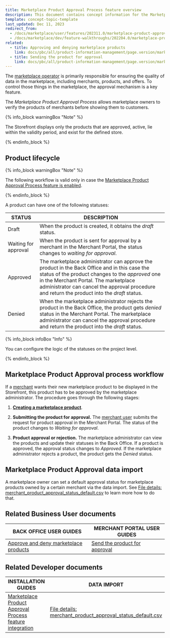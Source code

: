 ```yaml
---
title: Marketplace Product Approval Process feature overview
description: This document contains concept information for the Marketplace Product Approval Process feature.
template: concept-topic-template
last_updated: Dec 11, 2023
redirect_from:
  - /docs/marketplace/user/features/202311.0/marketplace-product-approval-process-feature-overview.html
  - /docs/marketplace/dev/feature-walkthroughs/202204.0/marketplace-product-approval-process-feature-walkthrough.html
related:
  - title: Approving and denying marketplace products
    link: docs/pbc/all/product-information-management/page.version/marketplace/manage-in-the-back-office/products/manage-products.html#approving-and-denying-marketplace-products
  - title: Sending the product for approval
    link: docs/pbc/all/product-information-management/page.version/marketplace/manage-in-the-merchant-portal/abstract-products/create-marketplace-abstract-products.html#sending-the-product-for-approval
---
```

The [marketplace operator](/docs/about/all/spryker-marketplace/back-office-for-marketplace-operator.html) is primarily responsible for ensuring the quality of data in the marketplace, including merchants, products, and offers. To control those things in the marketplace, the approval mechanism is a key feature.

The *Marketplace Product Approval Process* allows marketplace owners to verify the products of merchants before showing them to customers.

{% info_block warningBox "Note" %}

The Storefront displays only the products that are approved, active, lie within the validity period, and exist for the defined store.

{% endinfo_block %}

## Product lifecycle

{% info_block warningBox "Note" %}

The following workflow is valid only in case the [Marketplace Product Approval Process feature is enabled](/docs/pbc/all/product-information-management/{{page.version}}/marketplace/install-and-upgrade/install-features/install-the-marketplace-product-approval-process-feature.html).

{% endinfo_block %}

A product can have one of the following statuses:

| STATUS               | DESCRIPTION                                                                                                                                                                                                                                                                                |
| -------------------- | ------------------------------------------------------------------------------------------------------------------------------------------------------------------------------------------------------------------------------------------------------------------------------------------ |
| Draft                | When the product is created, it obtains the *draft* status.                                                                                                                                                                                                                                |
| Waiting for approval | When the product is sent for approval by a merchant in the Merchant Portal, the status changes to *waiting for approval*.                                                                                                                                                                  |
| Approved             | The marketplace administrator can  approve the product in the Back Office and in this case the status of the product changes to the *approved* one in the Merchant Portal. The marketplace administrator can cancel the approval procedure and return the product into the *draft* status. |
| Denied               | When the marketplace administrator rejects the product in the Back Office, the product gets *denied* status in the Merchant Portal. The marketplace administrator can cancel the approval procedure and return the product into the *draft* status.                                        |

{% info_block infoBox "Info" %}

You can configure the logic of the statuses on the project level.

{% endinfo_block %}

## Marketplace Product Approval process workflow

If a [merchant](/docs/pbc/all/merchant-management/{{page.version}}/marketplace/marketplace-merchant-feature-overview/marketplace-merchant-feature-overview.html) wants their new marketplace product to be displayed in the Storefront, this product has to be approved by the marketplace administrator. The procedure goes through the following stages:

1. [**Creating a marketplace product**](/docs/pbc/all/product-information-management/{{page.version}}/marketplace/manage-in-the-merchant-portal/abstract-products/create-marketplace-abstract-products.html).

2. **Submitting the product for approval.** The [merchant user](/docs/pbc/all/merchant-management/{{page.version}}/marketplace/marketplace-merchant-feature-overview/merchant-users-overview.html) submits the request for product approval in the Merchant Portal. The status of the product changes to *Waiting for approval*.

3. **Product approval or rejection.** The marketplace administrator can view the products and update their statuses in the Back Office. If a product is approved, the approval status changes to *Approved*. If the marketplace administrator rejects a product, the product gets the *Denied* status.

## Marketplace Product Approval data import

A marketplace owner can set a default approval status for marketplace products owned by a certain merchant via the data import. See [File details: merchant_product_approval_status_default.csv](/docs/pbc/all/product-information-management/{{page.version}}/marketplace/import-and-export-data/import-file-details-merchant-product-approval-status-default.csv.html) to learn more how to do that.

## Related Business User documents

| BACK OFFICE USER GUIDES                                                                                                                                                                                               | MERCHANT PORTAL USER GUIDES                                                                                                                                                                                                           |
| --------------------------------------------------------------------------------------------------------------------------------------------------------------------------------------------------------------------- | ------------------------------------------------------------------------------------------------------------------------------------------------------------------------------------------------------------------------------------- |
| [Approve and deny marketplace products](/docs/pbc/all/product-information-management/{{page.version}}/marketplace/manage-in-the-back-office/products/manage-products.html#approving-and-denying-marketplace-products) | [Send the product for approval](/docs/pbc/all/product-information-management/{{page.version}}/marketplace/manage-in-the-merchant-portal/abstract-products/create-marketplace-abstract-products.html#sending-the-product-for-approval) |

## Related Developer documents

| INSTALLATION GUIDES                                                                                                                                                                         | DATA IMPORT                                                                                                                                                                                                                          |
| ------------------------------------------------------------------------------------------------------------------------------------------------------------------------------------------- | ------------------------------------------------------------------------------------------------------------------------------------------------------------------------------------------------------------------------------------ |
| [Marketplace Product Approval Process feature integration](/docs/pbc/all/product-information-management/{{page.version}}/marketplace/install-and-upgrade/install-features/install-the-marketplace-product-approval-process-feature.html) | [File details: merchant_product_approval_status_default.csv](/docs/pbc/all/product-information-management/{{page.version}}/marketplace/import-and-export-data/import-file-details-merchant-product-approval-status-default.csv.html) |

